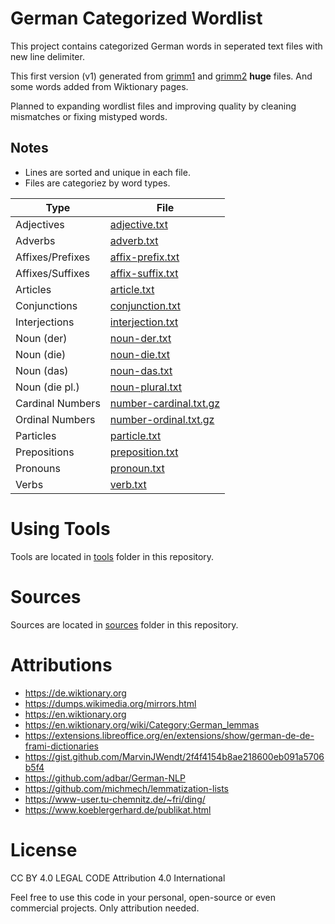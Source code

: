 # German Categorized Wordlist

This project contains categorized German words in seperated text files with new line delimiter.

This first version (v1) generated from [grimm1](https://www.koeblergerhard.de/grimm1.htm) 
and [grimm2](https://www.koeblergerhard.de/grimm2.htm) **huge** files. And some words added 
from Wiktionary pages.

Planned to expanding wordlist files and improving quality by cleaning mismatches or fixing mistyped words.


## Notes
* Lines are sorted and unique in each file.
* Files are categoriez by word types.

| Type             | File                                                |
| ---------------- | --------------------------------------------------- |
| Adjectives       | [adjective.txt](v1/adjective.txt)                   |
| Adverbs          | [adverb.txt](v1/adverb.txt)                         |
| Affixes/Prefixes | [affix-prefix.txt](v1/affix-prefix.txt)             |
| Affixes/Suffixes | [affix-suffix.txt](v1/affix-suffix.txt)             |
| Articles         | [article.txt](v1/article.txt)                       |
| Conjunctions     | [conjunction.txt](v1/conjunction.txt)               |
| Interjections    | [interjection.txt](v1/interjection.txt)             |
| Noun (der)       | [noun-der.txt](v1/noun-der.txt)                     |
| Noun (die)       | [noun-die.txt](v1/noun-die.txt)                     |
| Noun (das)       | [noun-das.txt](v1/noun-das.txt)                     |
| Noun (die pl.)   | [noun-plural.txt](v1/noun-plural.txt)               |
| Cardinal Numbers | [number-cardinal.txt.gz](v1/number-cardinal.txt.gz) |
| Ordinal Numbers  | [number-ordinal.txt.gz](v1/number-ordinal.txt.gz)   |
| Particles        | [particle.txt](v1/particle.txt)                     |
| Prepositions     | [preposition.txt](v1/preposition.txt)               |
| Pronouns         | [pronoun.txt](v1/pronoun.txt)                       |
| Verbs            | [verb.txt](v1/verb.txt)                             |


# Using Tools
Tools are located in [tools](tools) folder in this repository.


# Sources
Sources are located in [sources](sources) folder in this repository.


# Attributions
* https://de.wiktionary.org
* https://dumps.wikimedia.org/mirrors.html
* https://en.wiktionary.org
* https://en.wiktionary.org/wiki/Category:German_lemmas
* https://extensions.libreoffice.org/en/extensions/show/german-de-de-frami-dictionaries
* https://gist.github.com/MarvinJWendt/2f4f4154b8ae218600eb091a5706b5f4
* https://github.com/adbar/German-NLP
* https://github.com/michmech/lemmatization-lists
* https://www-user.tu-chemnitz.de/~fri/ding/
* https://www.koeblergerhard.de/publikat.html


# License
CC BY 4.0 LEGAL CODE
Attribution 4.0 International

Feel free to use this code in your personal, open-source or even 
commercial projects. Only attribution needed.